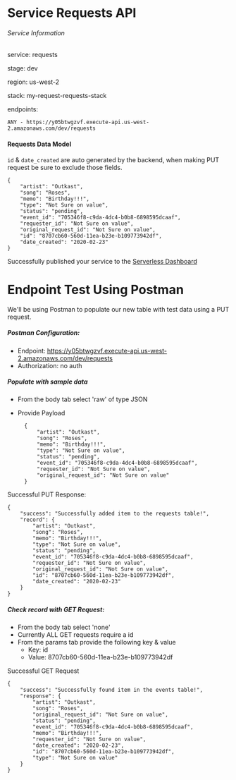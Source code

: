 # Service Requests API

###### Service Information

service: requests

stage: dev

region: us-west-2

stack: my-request-requests-stack

endpoints:

    ANY - https://y05btwgzvf.execute-api.us-west-2.amazonaws.com/dev/requests
    
#### Requests Data Model

`id` & `date_created` are auto generated by the backend, when making PUT request be sure to exclude those fields.

    {
        "artist": "Outkast",
        "song": "Roses",
        "memo": "Birthday!!!",
        "type": "Not Sure on value",
        "status": "pending",
        "event_id": "705346f8-c9da-4dc4-b0b8-6898595dcaaf",
        "requester_id": "Not Sure on value",
        "original_request_id": "Not Sure on value",
        "id": "8707cb60-560d-11ea-b23e-b109773942df",
        "date_created": "2020-02-23"
    }

Successfully published your service to the [Serverless Dashboard](https://dashboard.serverless.com/tenants/softstack/applications/my-request/services/requests/stage/dev/region/us-west-2)

# Endpoint Test Using Postman

We'll be using Postman to populate our new table with test data using a PUT request.

##### Postman Configuration:
- Endpoint: https://y05btwgzvf.execute-api.us-west-2.amazonaws.com/dev/requests
- Authorization: no auth

##### Populate with sample data
- From the body tab select 'raw' of type JSON
- Provide Payload

        {
            "artist": "Outkast",
            "song": "Roses",
            "memo": "Birthday!!!",
            "type": "Not Sure on value",
            "status": "pending",
            "event_id": "705346f8-c9da-4dc4-b0b8-6898595dcaaf",
            "requester_id": "Not Sure on value",
            "original_request_id": "Not Sure on value"
        }

Successful PUT Response:

    {
        "success": "Successfully added item to the requests table!",
        "record": {
            "artist": "Outkast",
            "song": "Roses",
            "memo": "Birthday!!!",
            "type": "Not Sure on value",
            "status": "pending",
            "event_id": "705346f8-c9da-4dc4-b0b8-6898595dcaaf",
            "requester_id": "Not Sure on value",
            "original_request_id": "Not Sure on value",
            "id": "8707cb60-560d-11ea-b23e-b109773942df",
            "date_created": "2020-02-23"
        }
    }

##### Check record with GET Request:
- From the body tab select 'none'
- Currently ALL GET requests require a id
- From the params tab provide the following key & value
    - Key: id
    - Value: 8707cb60-560d-11ea-b23e-b109773942df

Successful GET Request

    {
        "success": "Successfully found item in the events table!",
        "response": {
            "artist": "Outkast",
            "song": "Roses",
            "original_request_id": "Not Sure on value",
            "status": "pending",
            "event_id": "705346f8-c9da-4dc4-b0b8-6898595dcaaf",
            "memo": "Birthday!!!",
            "requester_id": "Not Sure on value",
            "date_created": "2020-02-23",
            "id": "8707cb60-560d-11ea-b23e-b109773942df",
            "type": "Not Sure on value"
        }
    }


